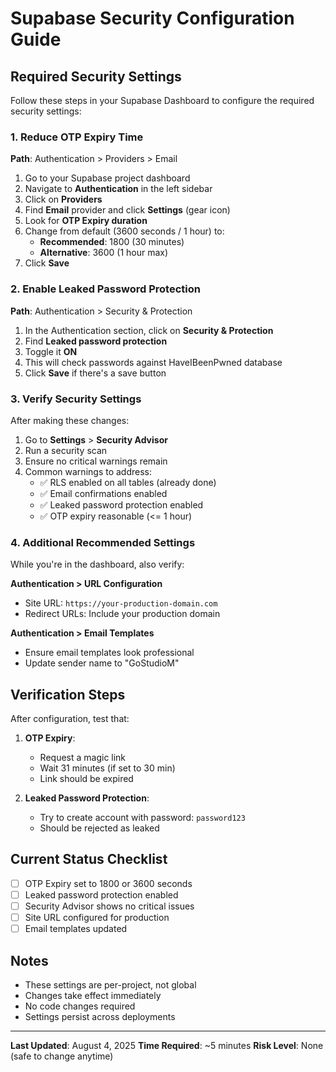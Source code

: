 # Supabase Security Configuration Guide

## Required Security Settings

Follow these steps in your Supabase Dashboard to configure the required security settings:

### 1. Reduce OTP Expiry Time

**Path**: Authentication > Providers > Email

1. Go to your Supabase project dashboard
2. Navigate to **Authentication** in the left sidebar
3. Click on **Providers**
4. Find **Email** provider and click **Settings** (gear icon)
5. Look for **OTP Expiry duration**
6. Change from default (3600 seconds / 1 hour) to:
   - **Recommended**: 1800 (30 minutes)
   - **Alternative**: 3600 (1 hour max)
7. Click **Save**

### 2. Enable Leaked Password Protection

**Path**: Authentication > Security & Protection

1. In the Authentication section, click on **Security & Protection**
2. Find **Leaked password protection**
3. Toggle it **ON**
4. This will check passwords against HaveIBeenPwned database
5. Click **Save** if there's a save button

### 3. Verify Security Settings

After making these changes:

1. Go to **Settings** > **Security Advisor**
2. Run a security scan
3. Ensure no critical warnings remain
4. Common warnings to address:
   - ✅ RLS enabled on all tables (already done)
   - ✅ Email confirmations enabled
   - ✅ Leaked password protection enabled
   - ✅ OTP expiry reasonable (<= 1 hour)

### 4. Additional Recommended Settings

While you're in the dashboard, also verify:

**Authentication > URL Configuration**
- Site URL: `https://your-production-domain.com`
- Redirect URLs: Include your production domain

**Authentication > Email Templates**
- Ensure email templates look professional
- Update sender name to "GoStudioM"

## Verification Steps

After configuration, test that:

1. **OTP Expiry**: 
   - Request a magic link
   - Wait 31 minutes (if set to 30 min)
   - Link should be expired

2. **Leaked Password Protection**:
   - Try to create account with password: `password123`
   - Should be rejected as leaked

## Current Status Checklist

- [ ] OTP Expiry set to 1800 or 3600 seconds
- [ ] Leaked password protection enabled
- [ ] Security Advisor shows no critical issues
- [ ] Site URL configured for production
- [ ] Email templates updated

## Notes

- These settings are per-project, not global
- Changes take effect immediately
- No code changes required
- Settings persist across deployments

---

**Last Updated**: August 4, 2025
**Time Required**: ~5 minutes
**Risk Level**: None (safe to change anytime)